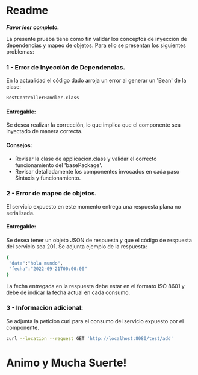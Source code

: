# Readme
**_Favor leer completo._**


La presente prueba tiene como fin validar los conceptos de inyección de dependencias y mapeo de objetos.
Para ello se presentan los siguientes problemas:
### 1 - Error de Inyección de Dependencias.

En la actualidad el código dado arroja un error al generar un 'Bean' de la clase:
```bash
RestControllerHandler.class
```
#### Entregable:
Se desea realizar la corrección, lo que implica que el componente sea inyectado de manera correcta.

#### Consejos:
- Revisar la clase de applicacion.class y validar el correcto funcionamiento del 'basePackage'.
- Revisar detalladamente los componentes invocados en cada paso Sintaxis y funcionamiento.

### 2 - Error de mapeo de objetos.
El servicio expuesto en este momento entrega una respuesta plana no serializada. 
#### Entregable:
Se desea tener un objeto JSON de respuesta y que el código de respuesta del servicio sea 201. Se adjunta ejemplo de la respuesta:
```bash
{
 "data":"hola mundo",
 "fecha":"2022-09-21T00:00:00"
}
```
La fecha entregada en la respuesta debe estar en el formato ISO 8601 y debe de indicar la fecha actual en cada consumo. 

### 3 - Informacion adicional: 
Se adjunta la peticion curl para el consumo del servicio expuesto por el componente.

```bash
curl --location --request GET 'http://localhost:8080/test/add'
```

# Animo y Mucha Suerte! 
